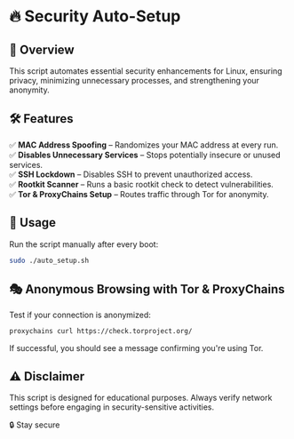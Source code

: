 # 🔥 Security Auto-Setup

## 🚀 Overview
This script automates essential security enhancements for Linux, ensuring privacy, minimizing unnecessary processes, and strengthening your anonymity.

## 🛠 Features
✅ **MAC Address Spoofing** – Randomizes your MAC address at every run.  
✅ **Disables Unnecessary Services** – Stops potentially insecure or unused services.  
✅ **SSH Lockdown** – Disables SSH to prevent unauthorized access.  
✅ **Rootkit Scanner** – Runs a basic rootkit check to detect vulnerabilities.  
✅ **Tor & ProxyChains Setup** – Routes traffic through Tor for anonymity.

## 📜 Usage
Run the script manually after every boot:
```bash
sudo ./auto_setup.sh
```

## 🎭 Anonymous Browsing with Tor & ProxyChains
Test if your connection is anonymized:
```bash
proxychains curl https://check.torproject.org/
```
If successful, you should see a message confirming you're using Tor.

## ⚠️ Disclaimer
This script is designed for educational purposes. Always verify network settings before engaging in security-sensitive activities.

🔒 Stay secure
